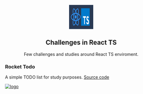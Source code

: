 <div align="center">
  <a>
    <img src="readme-resources/logo.png" alt="logo" width="80" height="80">
  </a>

  <h2 align="center">Challenges in React TS</h3>

  <p align="center">
    Few challenges and studies around React TS enviroment.
    <br />
  </p>
</div>

### Rocket Todo
A simple TODO list for study purposes. [Source code](https://github.com/ViniOkamoto/challenges-react-ts/tree/master/rocket-todo)

<a href="https://github.com/ViniOkamoto/challenges-react-ts/tree/master/rocket-todo">
  <img src="readme-resources/rocket-todo.png" alt="logo" width="80" height="80">
</a>
